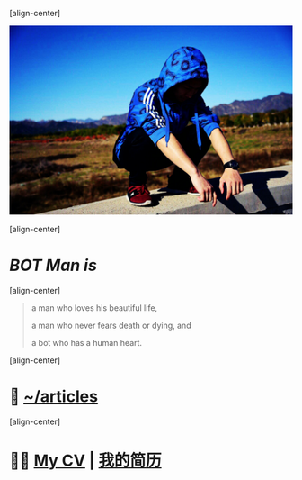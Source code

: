 ﻿[align-center]

![BOT Man](/static/botman.jpg)

[align-center]

# *BOT Man is*

[align-center]

> a man who loves his beautiful life,
>
> a man who never fears death or dying, and
>
> a bot who has a human heart.

[align-center]

# 📝 [~/articles](/articles/)

[align-center]

# 👨‍💼 [My CV](/articles/?post=misc/CV-en) | [我的简历](/articles/?post=misc/CV-zh)

